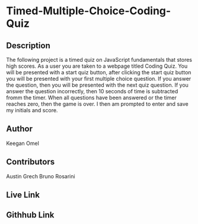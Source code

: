 # Timed-Multiple-Choice-Coding-Quiz

## Description

The following project is a timed quiz on JavaScript fundamentals that stores high scores. As a user you are taken to a webpage titled Coding Quiz. You will be presented with a start quiz button, after clicking the start quiz button you will be presented with your first multiple choice question. If you answer the question, then you will be presented with the next quiz question. If you answer the question incorrectly, then 10 seconds of time is subtracted fromm the timer. When all questions have been answered or the timer reaches zero, then the game is over. I then am prompted to enter and save my initials and score.



## Author 

Keegan Omel

## Contributors

Austin Grech
Bruno Rosarini

## Live Link


## Githhub Link

